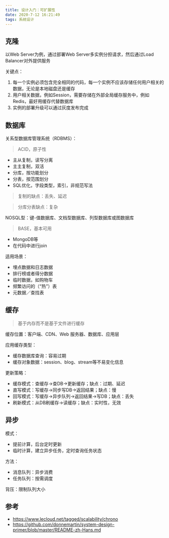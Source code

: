 ```yaml
---
title: 设计入门：可扩展性
date: 2020-7-12 16:21:49
tags: 系统设计
---
```


## 克隆

以Web Server为例，通过部署Web Server多实例分担请求，然后通过Load Balancer对外提供服务

关键点：

1. 每一个实例必须包含完全相同的代码，每一个实例不应该存储任何用户相关的数据，无论是本地磁盘还是缓存
2. 用户相关数据，例如Session，需要存储在外部全局缓存服务中，例如Redis，最好用缓存代替数据库
3. 实例的部署升级可以通过灰度发布完成

## 数据库

关系型数据库管理系统（RDBMS）：

> ACID，原子性

- 主从复制，读写分离
- 主主复制，双活
- 分库，按功能划分
- 分表，按范围划分
- SQL优化，字段类型，索引，非规范写法

> 复制的缺点：丢失、延迟

> 分库分表缺点：复杂

NOSQL型：键-值数据库、文档型数据库、列型数据库或图数据库

> BASE，基本可用

- MongoDB等
- 在代码中进行join

适用场景：

- 埋点数据和日志数据
- 排行榜或者得分数据
- 临时数据，如购物车
- 频繁访问的（“热”）表
- 元数据／查找表

## 缓存

> 基于内存而不是基于文件进行缓存

缓存位置：客户端、CDN、Web 服务器、数据库、应用层

应用缓存类型：

- 缓存数据库查询：容易过期
- 缓存对象数据：session、blog、stream等不易变化信息

更新策略：

- 缓存模式：查缓存->查DB->更新缓存；缺点：过期、延迟
- 直写模式：写缓存->同步写DB->返回结果；缺点：慢
- 回写模式：写缓存->异步队列->返回结果->写DB；缺点：丢失
- 刷新模式：从DB刷缓存->读缓存；缺点：实时性，无效

## 异步

模式：

- 提前计算，后台定时更新
- 临时计算，建立异步任务，定时查询任务状态

方法：

- 消息队列：异步消费
- 任务队列：按需调度

背压：限制队列大小

## 参考

- https://www.lecloud.net/tagged/scalability/chrono
- https://github.com/donnemartin/system-design-primer/blob/master/README-zh-Hans.md

